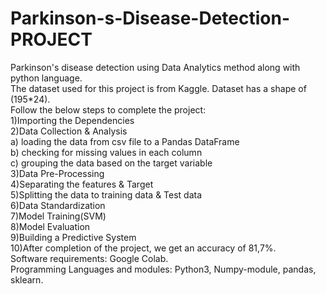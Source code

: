 # Parkinson-s-Disease-Detection-PROJECT  
Parkinson's disease detection using Data Analytics method along with python language.  
The dataset used for this project is from Kaggle. Dataset has a shape of (195*24).  
Follow the below steps to complete the project:  
1)Importing the Dependencies  
2)Data Collection & Analysis  
a) loading the data from csv file to a Pandas DataFrame  
b) checking for missing values in each column  
c) grouping the data based on the target variable   
3)Data Pre-Processing  
4)Separating the features & Target  
5)Splitting the data to training data & Test data  
6)Data Standardization  
7)Model Training(SVM)  
8)Model Evaluation  
9)Building a Predictive System  
10)After completion of the project, we get an accuracy of 81,7%.  
Software requirements: Google Colab.  
Programming Languages and modules: Python3, Numpy-module, pandas, sklearn.
